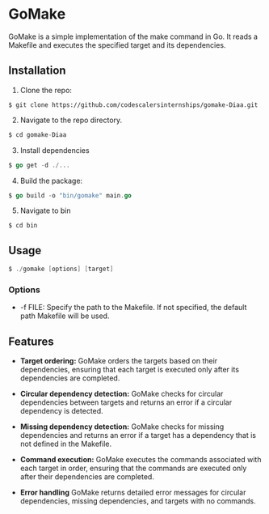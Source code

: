 # GoMake

GoMake is a simple implementation of the make command in Go. It reads a Makefile and executes the specified target and its dependencies.

## Installation

1. Clone the repo:

```git
$ git clone https://github.com/codescalersinternships/gomake-Diaa.git
```

2. Navigate to the repo directory.

```go
$ cd gomake-Diaa
```

3. Install dependencies

```go
$ go get -d ./...
```

4. Build the package:

```go
$ go build -o "bin/gomake" main.go
```

5. Navigate to bin

```git
$ cd bin
```

## Usage

```go
$ ./gomake [options] [target]
```

### Options

- -f FILE: Specify the path to the Makefile. If not specified, the default path Makefile will be used.

## Features
- **Target ordering:** GoMake orders the targets based on their dependencies, ensuring that each target is executed only after its dependencies are completed.
- **Circular dependency detection:** GoMake checks for circular dependencies between targets and returns an error if a circular dependency is detected.

- **Missing dependency detection:** GoMake checks for missing dependencies and returns an error if a target has a dependency that is not defined in the Makefile.

- **Command execution:** GoMake executes the commands associated with each target in order, ensuring that the commands are executed only after their dependencies are completed.

- **Error handling** GoMake returns detailed error messages for circular dependencies, missing dependencies, and targets with no commands.
